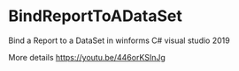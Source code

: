 # BindReportToADataSet
Bind a Report to a DataSet in winforms C# visual studio 2019

More details
https://youtu.be/446orKSInJg
